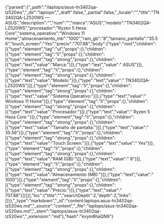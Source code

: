 {"parsed":{"_path":"/laptops/asus-tn3402qa-lz520ws","_dir":"laptops","_draft":false,"_partial":false,"_locale":"","title":"TN3402QA-LZ520WS — ASUS","description":"","num":"","marca":"ASUS","modelo":"TN3402QA-LZ520WS","procesador":"Ryzen 5 Hexa Core","sistema_operativo":"Windows 11 Home","almacenamiento_mb":"1000","ram_gb":"8","tamano_pantalla":"35.56","touch_screen":"Yes","precio":"707.88","body":{"type":"root","children":[{"type":"element","tag":"ul","props":{},"children":[{"type":"element","tag":"li","props":{},"children":[{"type":"element","tag":"strong","props":{},"children":[{"type":"text","value":"Marca:"}]},{"type":"text","value":" ASUS"}]},{"type":"element","tag":"li","props":{},"children":[{"type":"element","tag":"strong","props":{},"children":[{"type":"text","value":"Modelo:"}]},{"type":"text","value":" TN3402QA-LZ520WS"}]},{"type":"element","tag":"li","props":{},"children":[{"type":"element","tag":"strong","props":{},"children":[{"type":"text","value":"Sistema Operativo:"}]},{"type":"text","value":" Windows 11 Home"}]},{"type":"element","tag":"li","props":{},"children":[{"type":"element","tag":"strong","props":{},"children":[{"type":"text","value":"Procesador:"}]},{"type":"text","value":" Ryzen 5 Hexa Core "}]},{"type":"element","tag":"li","props":{},"children":[{"type":"element","tag":"strong","props":{},"children":[{"type":"text","value":"Tamaño de pantalla:"}]},{"type":"text","value":" 35.56"}]},{"type":"element","tag":"li","props":{},"children":[{"type":"element","tag":"strong","props":{},"children":[{"type":"text","value":"Touch Screen:"}]},{"type":"text","value":" Yes"}]},{"type":"element","tag":"li","props":{},"children":[{"type":"element","tag":"strong","props":{},"children":[{"type":"text","value":"RAM (GB):"}]},{"type":"text","value":" 8"}]},{"type":"element","tag":"li","props":{},"children":[{"type":"element","tag":"strong","props":{},"children":[{"type":"text","value":"Almacenamiento (MB):"}]},{"type":"text","value":" 1000"}]},{"type":"element","tag":"li","props":{},"children":[{"type":"element","tag":"strong","props":{},"children":[{"type":"text","value":"Precio:"}]},{"type":"text","value":" 707.88"}]}]}],"toc":{"title":"","searchDepth":2,"depth":2,"links":[]}},"_type":"markdown","_id":"content:laptops:asus-tn3402qa-lz520ws.md","_source":"content","_file":"laptops/asus-tn3402qa-lz520ws.md","_stem":"laptops/asus-tn3402qa-lz520ws","_extension":"md"},"hash":"kvym8haQN9"}